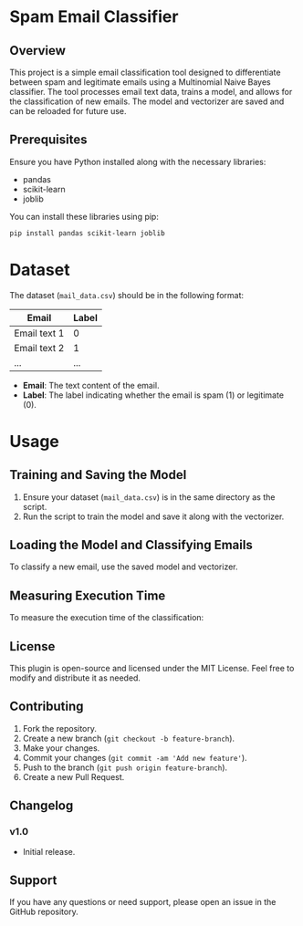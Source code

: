 # Spam Email Classifier

## Overview

This project is a simple email classification tool designed to differentiate between spam and legitimate emails using a Multinomial Naive Bayes classifier. The tool processes email text data, trains a model, and allows for the classification of new emails. The model and vectorizer are saved and can be reloaded for future use.

## Prerequisites

Ensure you have Python installed along with the necessary libraries:

- pandas
- scikit-learn
- joblib

You can install these libraries using pip:
```bash
pip install pandas scikit-learn joblib
```

# Dataset

The dataset (`mail_data.csv`) should be in the following format:

| Email        | Label |
|--------------|-------|
| Email text 1 | 0     |
| Email text 2 | 1     |
| ...          | ...   |

- **Email**: The text content of the email.
- **Label**: The label indicating whether the email is spam (1) or legitimate (0).

# Usage

## Training and Saving the Model

1. Ensure your dataset (`mail_data.csv`) is in the same directory as the script.
2. Run the script to train the model and save it along with the vectorizer.

## Loading the Model and Classifying Emails

To classify a new email, use the saved model and vectorizer.

## Measuring Execution Time

To measure the execution time of the classification:

## License

This plugin is open-source and licensed under the MIT License. Feel free to modify and distribute it as needed.

## Contributing

1. Fork the repository.
2. Create a new branch (`git checkout -b feature-branch`).
3. Make your changes.
4. Commit your changes (`git commit -am 'Add new feature'`).
5. Push to the branch (`git push origin feature-branch`).
6. Create a new Pull Request.

## Changelog

### v1.0

- Initial release.

## Support

If you have any questions or need support, please open an issue in the GitHub repository.
